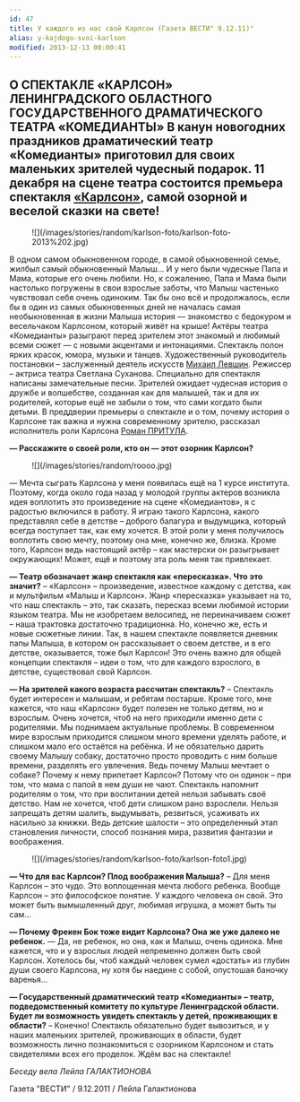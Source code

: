 ```yaml
---
id: 47
title: У каждого из нас свой Карлсон (Газета ВЕСТИ" 9.12.11)"
alias: y-kajdogo-svoi-karlson
modified: 2013-12-13 00:00:41
---
```


## О СПЕКТАКЛЕ «КАРЛСОН» ЛЕНИНГРАДСКОГО ОБЛАСТНОГО ГОСУДАРСТВЕННОГО ДРАМАТИЧЕСКОГО ТЕАТРА «КОМЕДИАНТЫ» В канун новогодних праздников драматический театр «Комедианты» приготовил для своих маленьких зрителей чудесный подарок. 11 декабря на сцене театра состоится премьера спектакля [«Карлсон»](147-karlson.html), самой озорной и веселой сказки на свете!

<figure>
![](/images/stories/random/karlson-foto/karlson-foto-2013%202.jpg)
</figure>

В одном самом обыкновенном городе, в самой обыкновенной семье, жил­был самый обыкновенный Малыш… И у него были чудесные Папа и Мама, которые его очень любили. Но, к сожалению, Папа и Мама были настолько погружены в свои взрослые заботы, что Малыш частенько чувствовал себя очень одиноким. Так бы оно всё и продолжалось, если бы в один из самых обыкновенных дней не началась самая необыкновенная в жизни Малыша история — знакомство с бедокуром и весельчаком Карлсоном, который живёт на крыше! Актёры театра «Комедианты» разыграют перед зрителем этот знакомый и любимый всеми сюжет — с новыми акцентами и интонациями. Спектакль полон ярких красок, юмора, музыки и танцев. Художественный руководитель постановки – заслуженный деятель искусств [Михаил Левшин](153-mihail-levshin.html). Режиссер – актриса театра Светлана Суханова. Специально для спектакля написаны замечательные песни. Зрителей ожидает чудесная история о дружбе и волшебстве, созданная как для малышей, так и для их родителей, которые ещё не забыли о том, что сами когда­то были детьми. В преддверии премьеры о спектакле и о том, почему история о Карлсоне так важна и нужна современному зрителю, рассказал исполнитель роли Карлсона [Роман ПРИТУЛА](50-roman-pritula.html).

**— Расскажите о своей роли, кто он — этот озорник Карлсон?**

<figure>
![](/images/stories/random/roooo.jpg)
</figure>


— Мечта сыграть Карлсона у меня появилась ещё на 1 курсе института. По­этому, когда около года назад у молодой группы актеров возникла идея воплотить это произведение на сцене «Комедиантов», я с радостью включился в работу. Я играю такого Карлсона, какого представлял себе в детстве – доброго балагура и выдумщика, который всегда поступает так, как ему хочется. В этой роли у меня получилось воплотить свою мечту, поэтому она мне, конечно же, близка. Кроме того, Карлсон ведь настоящий актёр – как мастерски он разыгрывает окружающих! Может, ещё и поэтому эта роль меня так привлекает.

**— Театр обозначает жанр спектакля как «пересказка». Что это значит?** – «Карлсон» – произведение, известное каждому с детства, как и мультфильм «Малыш и Карлсон». Жанр «пересказка» указывает на то, что наш спектакль – это, так сказать, пересказ всеми любимой истории языком театра. Мы не изобретаем велосипед, не переиначиваем сюжет – наша трактовка достаточно традиционна. Но, конечно же, есть и новые сюжетные линии. Так, в нашем спектакле появляется дневник папы Малыша, в котором он рассказывает о своем детстве, и в его детстве, оказывается, тоже был Карлсон! Это очень важно для общей концепции спектакля – идеи о том, что для каждого взрослого, в детстве, существовал свой Карлсон.

**— На зрителей какого возраста рассчитан спектакль?** – Спектакль будет интересен и малышам, и ребятам постарше. Кроме того, мне кажется, что наш «Карлсон» будет полезен не только детям, но и взрослым. Очень хочется, чтоб на него приходили именно дети с родителями. Мы поднимаем актуальные проблемы. В современном мире взрослым приходится слишком много времени уделять работе, и слишком мало его остаётся на ребёнка. И не обязательно дарить своему Малышу собаку, достаточно просто проводить с ним больше времени, разделять его увлечения. Ведь почему Малыш мечтает о собаке? Почему к нему прилетает Карлсон? Потому что он одинок – при том, что мама с папой в нем души не чают. Спектакль напомнит родителям о том, что при воспитании детей нельзя забывать своё детство. Нам не хочется, чтоб дети слишком рано взрослели. Нельзя запрещать детям шалить, выдумывать, резвиться, усаживать их насильно за книжки. Ведь детские шалости – это определенный этап становления личности, способ познания мира, развития фантазии и воображения.

<figure>
![](/images/stories/random/karlson-foto/karlson-foto1.jpg)
</figure>

**— Что для вас Карлсон? Плод воображения Малыша?** – Для меня Карлсон – это чудо. Это воплощенная мечта любого ребенка. Вообще Карлсон – это философское понятие. У каждого человека он свой. Это может быть вымышленный друг, любимая игрушка, а может быть ты сам…

**— Почему Фрекен Бок тоже видит Карлсона? Она же уже далеко не ребенок.** — Да, не ребенок, но она, как и Малыш, очень одинока. Мне кажется, что и у взрослых людей непременно должен быть свой Карлсон. Хотелось бы, чтоб каждый человек сумел «достать» из глубин души своего Карлсона, ну хотя бы наедине с собой, опустошая баночку варенья…

**— Государственный драматический театр «Комедианты» – театр, подведомственный комитету по культуре Ленинградской области. Будет ли возможность увидеть спектакль у детей, проживающих в области?** – Конечно! Спектакль обязательно будет вывозиться, и у наших маленьких зрителей, проживающих в области, будет возможность лично познакомиться с озорником Карлсоном и стать свидетелями всех его проделок. Ждём вас на спектакле!

_Беседу вела Лейла ГАЛАКТИОНОВА_

Газета "ВЕСТИ" / 9.12.2011 / Лейла Галактионова

